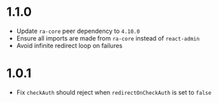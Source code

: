 # 1.1.0

- Update `ra-core` peer dependency to `4.10.0`
- Ensure all imports are made from `ra-core` instead of `react-admin`
- Avoid infinite redirect loop on failures

# 1.0.1

- Fix `checkAuth` should reject when `redirectOnCheckAuth` is set to `false`
